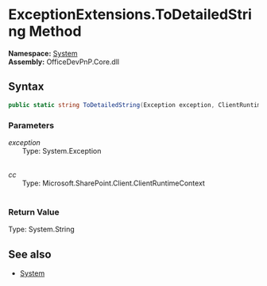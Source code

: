 # ExceptionExtensions.ToDetailedString Method  
**Namespace:** [System](System.md)  
**Assembly:** OfficeDevPnP.Core.dll  
## Syntax
```C#
public static string ToDetailedString(Exception exception, ClientRuntimeContext cc)
```
### Parameters
*exception*  
&emsp;&emsp;Type: System.Exception  
&emsp;&emsp;  
  
*cc*  
&emsp;&emsp;Type: Microsoft.SharePoint.Client.ClientRuntimeContext  
&emsp;&emsp;  
  
### Return Value
Type: System.String  

## See also
- [System](System.md)
